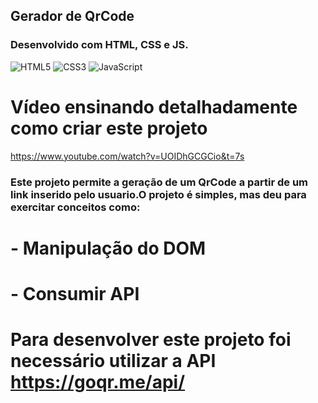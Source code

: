 ## Gerador de QrCode
### Desenvolvido com HTML, CSS e JS.
<div style="display: inline_block" >
    <img aling="center" alt="HTML5" src="https://img.shields.io/badge/HTML5-E34F26?style=for-the-badge&logo=html5&logoColor=white" />
    <img aling="center" alt="CSS3" src="https://img.shields.io/badge/CSS3-1572B6?style=for-the-badge&logo=css3&logoColor=white" />
    <img aling="center" alt="JavaScript" src="https://img.shields.io/badge/JavaScript-F7DF1E?style=for-the-badge&logo=javascript&logoColor=black" />
</div>

# Vídeo ensinando detalhadamente como criar este projeto
https://www.youtube.com/watch?v=UOIDhGCGCio&t=7s

### Este projeto permite  a geração de um QrCode a partir de um link inserido pelo usuario.O projeto é simples, mas deu para exercitar conceitos como: 
# - Manipulação do DOM
# - Consumir API



# Para desenvolver este projeto foi necessário utilizar a API https://goqr.me/api/


